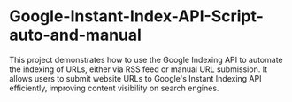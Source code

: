 # Google-Instant-Index-API-Script-auto-and-manual
This project demonstrates how to use the Google Indexing API to automate the indexing of URLs, either via RSS feed or manual URL submission. It allows users to submit website URLs to Google's Instant Indexing API efficiently, improving content visibility on search engines.
